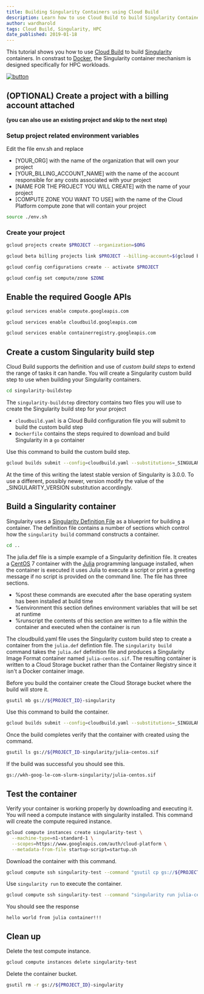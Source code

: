 ```yaml
---
title: Building Singularity Containers using Cloud Build
description: Learn how to use Cloud Build to build Singularity Containers for HPC workloads
author: wardharold
tags: Cloud Build, Singularity, HPC
date_published: 2019-01-18
---
```

This tutorial shows you how to use [Cloud Build](https://cloud.google.com/cloud-build/) to build [Singularity](https://www.sylabs.io/singularity/) containers. 
In constrast to [Docker](https://www.docker.com/), the Singularity container mechanism is designed specifically for HPC workloads. 

[![button](http://gstatic.com/cloudssh/images/open-btn.png)](https://console.cloud.google.com/cloudshell/open?git_repo=https://github.com/GoogleCloudPlatform/community&page=editor&tutorial=tutorials/singularity-containers-with-cloud-build/index.md)

## (OPTIONAL) Create a project with a billing account attached 
**(you can also use an existing project and skip to the next step)**

### Setup project related environment variables
Edit the file <walkthrough-editor-open-file filePath="community/tutorials/singularity-containers-with-cloud-build/env.sh">env.sh</walkthrough-editor-open-file> and replace
* <walkthrough-editor-select-regex filePath="community/tutorials/singularity-containers-with-cloud-build/env.sh" regex="\[YOUR_ORG\]">[YOUR_ORG]</walkthrough-editor-select-regex> with the name of the organization that will own your project
* <walkthrough-editor-select-regex filePath="community/tutorials/singularity-containers-with-cloud-build/env.sh" regex="\[YOUR_BILLING_ACCOUNT_NAME\]">[YOUR_BILLING_ACCOUNT_NAME]</walkthrough-editor-select-regex> with the name of the account responsible for any costs associated with your project
* <walkthrough-editor-select-regex filePath="community/tutorials/singularity-containers-with-cloud-build/env.sh" regex="\[NAME FOR THE PROJECT YOU WILL CREATE\]">[NAME FOR THE PROJECT YOU WILL CREATE]</walkthrough-editor-select-regex> with the name of your project
* <walkthrough-editor-select-regex filePath="community/tutorials/singularity-containers-with-cloud-build/env.sh" regex="\[COMPUTE ZONE YOU WANT TO USE\]">[COMPUTE ZONE YOU WANT TO USE]</walkthrough-editor-select-regex> with the name of the Cloud Platform compute zone that will contain your project

```bash
source ./env.sh
```

### Create your project
```bash
gcloud projects create $PROJECT --organization=$ORG
```
```bash
gcloud beta billing projects link $PROJECT --billing-account=$(gcloud beta billing accounts list | grep $BILLING_ACCOUNT | awk '{print $1}')
```
```bash
gcloud config configurations create -- activate $PROJECT
```
```bash
gcloud config set compute/zone $ZONE
```

## Enable the required Google APIs
```bash
gcloud services enable compute.googleapis.com
```
```bash
gcloud services enable cloudbuild.googleapis.com
```
```bash
gcloud services enable containerregistry.googleapis.com
```

## Create a custom Singularity build step

Cloud Build supports the definition and use of *custom build steps* to extend the range of tasks it can handle.
You will create a Singularity custom build step to use when building your Singularity containers. 

```bash
cd singularity-buildstep
```

The ```singularity-buildstep```
directory contains two files you will use to create the Singularity build step for your project

* ```cloudbuild.yaml``` is a Cloud Build configuration file you will submit to build the custom build step
* ```Dockerfile``` contains the steps required to download and build Singularity in a ```go``` container

Use this command to build the custom build step.
```bash
gcloud builds submit --config=cloudbuild.yaml --substitutions=_SINGULARITY_VERSION="3.0.0" .
```

At the time of this writing the latest stable version of Singularity is 3.0.0. To use a different, possibly newer, version modify the
value of the _SINGULARITY_VERSION substitution accordingly.

## Build a Singularity container

Singularity uses a [Singularity Definition File](https://github.com/sylabs/singularity-userdocs/blob/master/definition_files.rst) as a
blueprint for building a container. The definition file contains a number of sections which control how the ```singularity build```
command constructs a container.

```bash
cd ..
```

The <walkthrough-editor-open-file filePath="community/tutorials/singularity-containers-with-cloud-build/julia.def">julia.def</walkthrough-editor-open-file> file is a simple example of a Singularity definition file. It creates a [CentOS](https://www.centos.org) 7 container
with the [Julia](https://julialang.org) programming language installed, when the container is executed it uses Julia to execute a script
or print a greeting message if no script is provided on the command line. The file has three sections.

* <walkthrough-editor-select-regex filePath="community/tutorials/singularity-containers-with-cloud-build/julia.def" regex="\%post">%post</walkthrough-editor-select-regex> these commands are executed after the base operating system has been installed at build time
* <walkthrough-editor-select-regex filePath="community/tutorials/singularity-containers-with-cloud-build/julia.def" regex="\%environment">%environment</walkthrough-editor-select-regex> this section defines environment variables that will be set at runtime
* <walkthrough-editor-select-regex filePath="community/tutorials/singularity-containers-with-cloud-build/julia.def" regex="\%runscript">%runscript</walkthrough-editor-select-regex> the contents of this section are written to a file within the container and executed when the container is run

The <walkthrough-editor-open-file filePath="community/tutorials/singularity-containers-with-cloud-build/cloudbuild.yaml">cloudbuild.yaml</walkthrough-editor-open-file> file uses the Singularity custom build step to create a container from the ```julia.def```
defintion file. The ```singularity build``` command takes the ```julia.def``` definition file and produces a Singularity
Image Format container named ```julia-centos.sif```. The resulting container is written to a Cloud Storage bucket rather
than the Container Registry since it isn't a Docker container image.

Before you build the container create the Cloud Storage bucket where the build will store it.
```bash
gsutil mb gs://${PROJECT_ID}-singularity
```

Use this command to build the container.
```bash
gcloud builds submit --config=cloudbuild.yaml --substitutions=_SINGULARITY_VERSION="3.0.0" .
```

Once the build completes verify that the container with created using the command.
```bash
gsutil ls gs://${PROJECT_ID-singularity/julia-centos.sif
```

If the build was successful you should see this.
```
gs://wkh-goog-le-com-slurm-singularity/julia-centos.sif
```

## Test the container

Verify your container is working properly by downloading and executing it. You will need a
compute instance with singularity installed. This command will create the compute required
instance.

```bash
gcloud compute instances create singularity-test \
  --machine-type=n1-standard-1 \
  --scopes=https://www.googleapis.com/auth/cloud-platform \
  --metadata-from-file startup-script=startup.sh
```

Download the container with this command.
```bash
gcloud compute ssh singularity-test --command "gsutil cp gs://${PROJECT_ID}-singularity/julia-centos.sif ."
```

Use ```singularity run``` to execute the container.
```bash
gcloud compute ssh singularity-test --command "singularity run julia-centos.sif"
```

You should see the response
```
hello world from julia container!!!
```

## Clean up

Delete the test compute instance.
```bash
gcloud compute instances delete singularity-test
```

Delete the container bucket.
```bash
gsutil rm -r gs://${PROJECT_ID}-singularity
```
